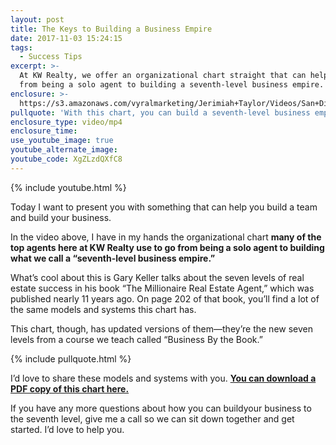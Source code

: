 ```yaml
---
layout: post
title: The Keys to Building a Business Empire
date: 2017-11-03 15:24:15
tags:
  - Success Tips
excerpt: >-
  At KW Realty, we offer an organizational chart straight that can help you go
  from being a solo agent to building a seventh-level business empire.
enclosure: >-
  https://s3.amazonaws.com/vyralmarketing/Jerimiah+Taylor/Videos/San+Diego/2017/Building+A+Team+-+San+Diego+Real+Estate+Career.mp4
pullquote: 'With this chart, you can build a seventh-level business empire too.'
enclosure_type: video/mp4
enclosure_time:
use_youtube_image: true
youtube_alternate_image:
youtube_code: XgZLzdQXfC8
---
```



{% include youtube.html %}

Today I want to present you with something that can help you build a team and build your business.

In the video above, I have in my hands the organizational chart **many of the top agents here at KW Realty use to go from being a solo agent to building what we call a “seventh-level business empire.”**

What’s cool about this is Gary Keller talks about the seven levels of real estate success in his book “The Millionaire Real Estate Agent,” which was published nearly 11 years ago. On page 202 of that book, you’ll find a lot of the same models and systems this chart has.

This chart, though, has updated versions of them—they’re the new seven levels from a course we teach called “Business By the Book.”

{% include pullquote.html %}

I’d love to share these models and systems with you. **[You can download a PDF copy of this chart here.](https://s3.amazonaws.com/vyralmarketing/Jerimiah+Taylor/Email+Assets/San+Diego+Recruiting/mrea+2.0+org+chart+.pdf)**

If you have any more questions about how you can buildyour business to the seventh level, give me a call so we can sit down together and get started. I’d love to help you.